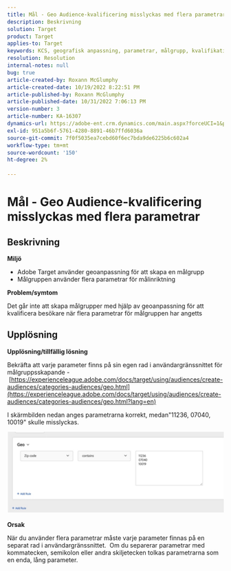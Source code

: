 ```yaml
---
title: Mål - Geo Audience-kvalificering misslyckas med flera parametrar
description: Beskrivning
solution: Target
product: Target
applies-to: Target
keywords: KCS, geografisk anpassning, parametrar, målgrupp, kvalifikationer
resolution: Resolution
internal-notes: null
bug: true
article-created-by: Roxann McGlumphy
article-created-date: 10/19/2022 8:22:51 PM
article-published-by: Roxann McGlumphy
article-published-date: 10/31/2022 7:06:13 PM
version-number: 3
article-number: KA-16307
dynamics-url: https://adobe-ent.crm.dynamics.com/main.aspx?forceUCI=1&pagetype=entityrecord&etn=knowledgearticle&id=1c1274c8-eb4f-ed11-bba2-00224808679b
exl-id: 951a5b6f-5761-4280-8891-46b7ffd6036a
source-git-commit: 7f0f5035ea7cebd60f6ec7bda9de6225b6c602a4
workflow-type: tm+mt
source-wordcount: '150'
ht-degree: 2%

---
```


# Mål - Geo Audience-kvalificering misslyckas med flera parametrar

## Beskrivning


<b>Miljö</b>

- Adobe Target använder geoanpassning för att skapa en målgrupp
- Målgruppen använder flera parametrar för målinriktning


<b>Problem/symtom</b>

Det går inte att skapa målgrupper med hjälp av geoanpassning för att kvalificera besökare när flera parametrar för målgruppen har angetts




## Upplösning


<b>Upplösning/tillfällig lösning</b>

Bekräfta att varje parameter finns på sin egen rad i användargränssnittet för målgruppsskapande - [https://experienceleague.adobe.com/docs/target/using/audiences/create-audiences/categories-audiences/geo.html](https://experienceleague.adobe.com/docs/target/using/audiences/create-audiences/categories-audiences/geo.html?lang=en)

I skärmbilden nedan anges parametrarna korrekt, medan&quot;11236, 07040, 10019&quot; skulle misslyckas.

![](assets/e6a271f9-4e59-ed11-9561-6045bd006e5a.png)

<b>Orsak</b>

När du använder flera parametrar måste varje parameter finnas på en separat rad i användargränssnittet.  Om du separerar parametrar med kommatecken, semikolon eller andra skiljetecken tolkas parametrarna som en enda, lång parameter.
